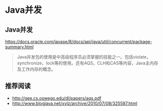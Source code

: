 # Java并发

## Java并发

https://docs.oracle.com/javase/8/docs/api/java/util/concurrent/package-summary.html

> Java并发包的使用是中高级程序员必须掌握的技能之一。包括violate，synchronize，lock等的使用。还有AQS，CLH和CAS等内容，Java主内存及工作内存的概念。

## 推荐阅读

 * http://gee.cs.oswego.edu/dl/papers/aqs.pdf
 * http://www.blogjava.net/xylz/archive/2010/07/08/325587.html

